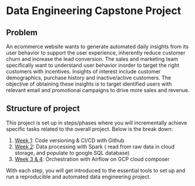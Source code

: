 # Data Engineering Capstone Project

## Problem

An ecommerce website wants to generate automated daily insights from its user behavior to support the user experience, inherently reduce customer churn and increase the lead conversion. The sales and marketing team specifically want to understand user behavior inorder to target the right customers with incentives. Insights of interest include  customer demographics, purchase history and inactive/active customers.  The objective of obtaining these insights is to target identified users with relevant email and promotional campaigns to drive more sales and revenue.

## Structure of project

This project is set up in steps/phases where you will incrementally achieve specific tasks related to the overall project. Below is the break down:

1. [Week 1](Week-1): Code versioning & CI/CD with Github
2. [Week 2](Week-2): Data processing with Spark ( read from raw data in cloud storage, and populate to google SQL database)
3. [Week 3 & 4](Week-3-%26-4): Orchestration with Airflow on GCP cloud composer

With each step, you will get introduced to the essential tools to set up and run a reproducible and automated data engineering project.